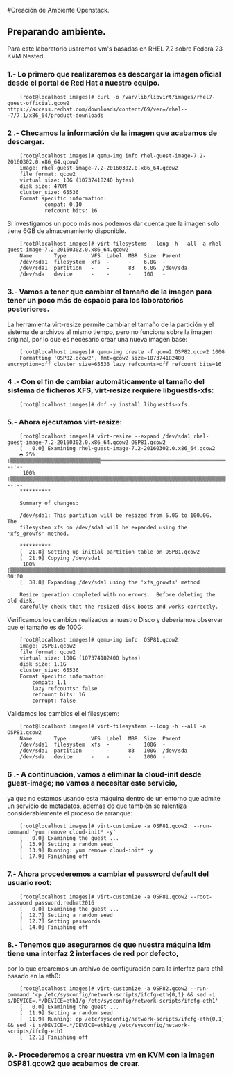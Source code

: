 #Creación de Ambiente Openstack.
## Preparando ambiente.
Para este laboratorio usaremos vm's basadas en RHEL 7.2 sobre Fedora 23  KVM Nested.

### 1.- Lo primero que realizaremos es descargar la imagen oficial desde el portal de Red Hat a nuestro equipo.

        [root@localhost images]# curl -o /var/lib/libvirt/images/rhel7-guest-official.qcow2 https://access.redhat.com/downloads/content/69/ver=/rhel---7/7.1/x86_64/product-downloads

### 2 .- Checamos la información de la imagen que acabamos de descargar.

        [root@localhost images]# qemu-img info rhel-guest-image-7.2-20160302.0.x86_64.qcow2 
        image: rhel-guest-image-7.2-20160302.0.x86_64.qcow2
        file format: qcow2
        virtual size: 10G (10737418240 bytes)
        disk size: 470M
        cluster_size: 65536
        Format specific information:
                compat: 0.10
                refcount bits: 16

Sí investigamos un poco más nos podemos dar cuenta que la imagen solo tiene 6GB de almacenamiento disponible.

        [root@localhost images]# virt-filesystems --long -h --all -a rhel-guest-image-7.2-20160302.0.x86_64.qcow2
        Name       Type        VFS  Label  MBR  Size  Parent
        /dev/sda1  filesystem  xfs  -      -    6.0G  -
        /dev/sda1  partition   -    -      83   6.0G  /dev/sda
        /dev/sda   device      -    -      -    10G   -
        
### 3.- Vamos a tener que cambiar el tamaño de la imagen para tener un poco más de espacio para los laboratorios posteriores.

La herramienta virt-resize permite cambiar el tamaño de la partición y el sistema de archivos al mismo tiempo, pero no funciona sobre la imagen original, por lo que es necesario crear una nueva imagen base:

        [root@localhost images]# qemu-img create -f qcow2 OSP82.qcow2 100G
        Formatting 'OSP82.qcow2', fmt=qcow2 size=107374182400 encryption=off cluster_size=65536 lazy_refcounts=off refcount_bits=16

### 4 .- Con el fin de cambiar automáticamente el tamaño del sistema de ficheros XFS, virt-resize requiere libguestfs-xfs:

        [root@localhost images]# dnf -y install libguestfs-xfs

### 5.- Ahora ejecutamos virt-resize:

        [root@localhost images]# virt-resize --expand /dev/sda1 rhel-guest-image-7.2-20160302.0.x86_64.qcow2 OSP81.qcow2 
        [   0.0] Examining rhel-guest-image-7.2-20160302.0.x86_64.qcow2
        ◓ 25% ⟦▒▒▒▒▒▒▒▒▒▒▒▒▒▒▒▒▒▒▒▒▒▒▒▒▒▒▒▒▒════════════════════════════════════════════════════════════════⟧ --:--
         100% ⟦▒▒▒▒▒▒▒▒▒▒▒▒▒▒▒▒▒▒▒▒▒▒▒▒▒▒▒▒▒▒▒▒▒▒▒▒▒▒▒▒▒▒▒▒▒▒▒▒▒▒▒▒▒▒▒▒▒▒▒▒▒▒▒▒▒▒▒▒▒▒▒▒▒▒▒▒▒▒▒▒▒▒▒▒▒▒▒▒▒▒▒▒▒⟧ --:--
        **********
        
        Summary of changes:
        
        /dev/sda1: This partition will be resized from 6.0G to 100.0G.  The 
        filesystem xfs on /dev/sda1 will be expanded using the 'xfs_growfs' method.
        
        **********
        [  21.8] Setting up initial partition table on OSP81.qcow2
        [  21.9] Copying /dev/sda1
         100% ⟦▒▒▒▒▒▒▒▒▒▒▒▒▒▒▒▒▒▒▒▒▒▒▒▒▒▒▒▒▒▒▒▒▒▒▒▒▒▒▒▒▒▒▒▒▒▒▒▒▒▒▒▒▒▒▒▒▒▒▒▒▒▒▒▒▒▒▒▒▒▒▒▒▒▒▒▒▒▒▒▒▒▒▒▒▒▒▒▒▒▒▒▒▒▒⟧ 00:00
        [  38.8] Expanding /dev/sda1 using the 'xfs_growfs' method
        
        Resize operation completed with no errors.  Before deleting the old disk, 
        carefully check that the resized disk boots and works correctly.


Verificamos los cambios realizados a nuestro Disco y deberiamos observar que el tamaño es de 100G:

        [root@localhost images]# qemu-img info  OSP81.qcow2 
        image: OSP81.qcow2
        file format: qcow2
        virtual size: 100G (107374182400 bytes)
        disk size: 1.1G
        cluster_size: 65536
        Format specific information:
            compat: 1.1
            lazy refcounts: false
            refcount bits: 16
            corrupt: false


Validamos los cambios el el filesystem:

        [root@localhost images]# virt-filesystems --long -h --all -a OSP81.qcow2 
        Name       Type        VFS  Label  MBR  Size  Parent
        /dev/sda1  filesystem  xfs  -      -    100G  -
        /dev/sda1  partition   -    -      83   100G  /dev/sda
        /dev/sda   device      -    -      -    100G  -

### 6 .- A continuación, vamos a eliminar la cloud-init desde guest-image; no vamos a necesitar este servicio,

ya que no estamos usando esta máquina dentro de un entorno que admite un servicio de metadatos, además de que también se ralentiza considerablemente el proceso de arranque:

        [root@localhost images]# virt-customize -a OSP81.qcow2  --run-command 'yum remove cloud-init* -y'
        [   0.0] Examining the guest ...
        [  13.9] Setting a random seed
        [  13.9] Running: yum remove cloud-init* -y
        [  17.9] Finishing off


### 7.- Ahora procederemos a cambiar el password default del usuario root:

        [root@localhost images]# virt-customize -a OSP81.qcow2 --root-password password:redhat2016
        [   0.0] Examining the guest ...
        [  12.7] Setting a random seed
        [  12.7] Setting passwords
        [  14.0] Finishing off

### 8.- Tenemos que asegurarnos de que nuestra máquina Idm tiene una interfaz 2 interfaces de red por defecto,

por lo que crearemos un archivo de configuración para la interfaz para eth1 basado en la eth0:

        [root@localhost images]# virt-customize -a OSP82.qcow2 --run-command 'cp /etc/sysconfig/network-scripts/ifcfg-eth{0,1} && sed -i s/DEVICE=.*/DEVICE=eth1/g /etc/sysconfig/network-scripts/ifcfg-eth1'
        [   0.0] Examining the guest ...
        [  11.9] Setting a random seed
        [  11.9] Running: cp /etc/sysconfig/network-scripts/ifcfg-eth{0,1} && sed -i s/DEVICE=.*/DEVICE=eth1/g /etc/sysconfig/network-scripts/ifcfg-eth1
        [  12.1] Finishing off

### 9.- Procederemos a crear nuestra vm en KVM con la imagen OSP81.qcow2 que acabamos de crear.
